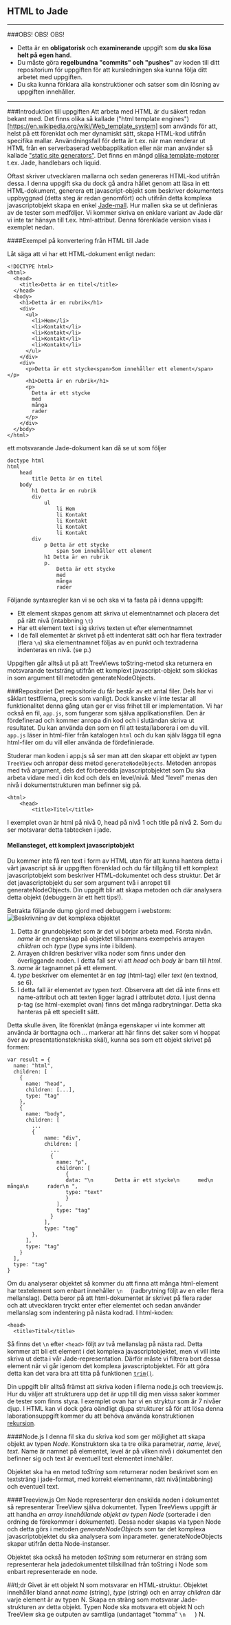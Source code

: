 ## HTML to Jade

***
###OBS! OBS! OBS!
- Detta är en **obligatorisk** och **examinerande** uppgift som **du ska lösa helt på egen hand**.
- Du måste göra **regelbundna "commits" och "pushes"** av koden till ditt repositorium för uppgiften för att kursledningen ska kunna följa ditt arbetet med uppgiften.
- Du ska kunna förklara alla konstruktioner och satser som din lösning av uppgiften innehåller.

***


###Introduktion till uppgiften
Att arbeta med HTML är du säkert redan bekant med. Det finns olika så kallade ("html template engines")[https://en.wikipedia.org/wiki/Web_template_system] som används för att, helst på ett förenklat och mer dynamiskt sätt, skapa HTML-kod utifrån specifika mallar. Användningsfall för detta är t.ex. när man renderar ut HTML från en serverbaserad webbapplikation eller när man använder så kallade ["static site generators"](https://staticsitegenerators.net/).
Det finns en mängd [olika template-motorer](https://en.wikipedia.org/wiki/Comparison_of_web_template_engines) t.ex. Jade, handlebars och liquid.

Oftast skriver utvecklaren mallarna och sedan genereras HTML-kod utifrån dessa. I denna uppgift ska du dock gå andra hållet genom att läsa in
ett HTML-dokument, generera ett javascript-objekt som beskriver dokumentets uppbyggnad (detta steg är redan genomfört) och utifrån detta komplexa javascriptobjekt skapa en enkel [Jade-mall](http://jade-lang.com/). Hur mallen ska se ut definieras av de tester som medföljer.
Vi kommer skriva en enklare variant av Jade där vi inte tar hänsyn till t.ex. html-attribut. Denna förenklade version visas i exemplet nedan.


####Exempel på konvertering från HTML till Jade

Låt säga att vi har ett HTML-dokument enligt nedan:
```
<!DOCTYPE html>
<html>
  <head>
    <title>Detta är en titel</title>
  </head>
  <body>
    <h1>Detta är en rubrik</h1>
    <div>
      <ul>
        <li>Hem</li>
        <li>Kontakt</li>
        <li>Kontakt</li>
        <li>Kontakt</li>
        <li>Kontakt</li>
      </ul>
    </div>
    <div>
      <p>Detta är ett stycke<span>Som innehåller ett element</span></p>
      <h1>Detta är en rubrik</h1>
      <p>
        Detta är ett stycke
        med
        många
        rader
      </p>
    </div>
  </body>
</html>
```

ett motsvarande Jade-dokument kan då se ut som följer
```
doctype html
html
    head
        title Detta är en titel
    body
        h1 Detta är en rubrik
        div
            ul
                li Hem
                li Kontakt
                li Kontakt
                li Kontakt
                li Kontakt
        div
            p Detta är ett stycke
                span Som innehåller ett element
            h1 Detta är en rubrik
            p.
                Detta är ett stycke
                med
                många
                rader
```

Följande syntaxregler kan vi se och ska vi ta fasta på i denna uppgift:

* Ett element skapas genom att skriva ut elementnamnet och placera det på rätt nivå (intabbning `\t`)
* Har ett element text i sig skrivs texten ut efter elementnamnet
* I de fall elementet är skrivet på ett indenterat sätt och har flera textrader (flera `\n`) ska elementnamnet följas av en punkt och
textraderna indenteras en nivå. (se p.)

Uppgiften går alltså ut på att TreeViews toString-metod ska returnera en motsvarande textsträng utifrån ett komplext javascript-objekt som skickas in som argument till metoden generateNodeObjects.


###Repositoriet
Det repositorie du får består av ett antal filer. Dels har vi såklart testfilerna, precis som vanligt.
Dock kanske vi inte testar all funktionalitet denna gång utan ger er viss frihet till er implementation.
Vi har också en fil, `app.js`, som fungerar som själva applikationsfilen. Den är fördefinerad och kommer anropa din kod och i slutändan skriva ut resultatet. Du kan använda den som en fil att testa/laborera i om du vill. `app.js` läser in html-filer från katalogen `html` och du kan själv lägga till egna html-filer om du vill eller använda de fördefinierade.

Studerar man koden i app.js så ser man att den skapar ett objekt av typen `TreeView` och anropar dess metod
`generateNodeObjects`. Metoden anropas med två argument, dels det förberedda javascriptobjektet som Du ska arbeta vidare med i din kod och dels en level/nivå. Med "level" menas den nivå i dokumentstrukturen man befinner sig på.

```
<html>
    <head>
        <title>Titel</title>
```
I exemplet ovan är  html på nivå 0, head på nivå 1 och title på nivå 2. Som du ser motsvarar detta tabtecken i jade.

#### Mellansteget, ett komplext javascriptobjekt
Du kommer inte få ren text i form av HTML utan för att kunna hantera detta i vårt javascript så är uppgiften förenklad och du får tillgång till ett komplext javascriptobjekt som beskriver HTML-dokumentet och dess struktur. Det är det javascriptobjekt du ser som argument två i anropet till generateNodeObjects.
Din uppgift blir att skapa metoden och där analysera detta objekt (debuggern är ett hett tips!).

Betrakta följande dump gjord med debuggern i webstorm:
![Beskrivning av det komplexa objektet](https://raw.githubusercontent.com/1dv021/examination-2/master/pic/complexobject.png)

1. Detta är grundobjektet som är det vi börjar arbeta med. Första nivån. *name* är en egenskap på objektet tillsammans exempelvis arrayen *children* och *type* (type syns inte i bilden). 
2. Arrayen children beskriver vilka noder som finns under den överliggande noden. I detta fall ser vi att *head* och *body* är barn till *html*.
3. *name* är tagnamnet på ett element.
4. *type* beskriver om elementet är en *tag* (html-tag) eller *text* (en textnod, se 6).
5. I detta fall är elementet av typen *text*. Observera att det då inte finns ett name-attribut och att texten ligger lagrad i attributet *data*. I just denna p-tag (se html-exemplet ovan) finns det många radbrytningar. Detta ska hanteras på ett speciellt sätt.

Detta skulle även, lite förenklat (många egenskaper vi inte kommer att använda är borttagna och ... markerar att här finns det saker som vi hoppat över av presentationstekniska skäl), kunna ses som ett objekt skrivet på formen:
```
var result = {
  name: "html",
  children: [
    {
      name: "head",
      children: [...],
      type: "tag"
    },
    {
      name: "body",
      children: [
        ...
        {
            name: "div",
            children: [
              ...
              {
                name: "p",
                children: [
                   {
                   data: "\n       Detta är ett stycke\n      med\n        många\n      rader\n ",
                   type: "text"
                   }
                ],
                type: "tag"
              }
            ],
            type: "tag"
        },
      ],
      type: "tag"
    }
  ],
  type: "tag"
}
```

Om du analyserar objektet så kommer du att finna att många html-element har textelement som enbart innehåller `\n  ` (radbrytning följt av en eller flera mellanslag). Detta beror på att html-dokumentet är skrivet på flera rader och att utvecklaren tryckt enter efter elementet och sedan använder mellanslag som indentering på nästa kodrad. I html-koden:
```
<head>
  <title>Titel</title>
```
Så finns det `\n` efter `<head>` följt av två mellanslag på nästa rad. Detta kommer att bli ett element i det komplexa javascriptobjektet, men vi vill inte skriva ut detta i vår Jade-representation. Därför måste vi filtrera bort dessa element när vi går igenom det komplexa javascriptobjektet. För att göra detta kan det vara bra att titta på funktionen [`trim()`](https://developer.mozilla.org/en-US/docs/Web/JavaScript/Reference/Global_Objects/String/Trim).

Din uppgift blir alltså främst att skriva koden i filerna node.js och treeview.js. Hur du väljer att strukturera upp det
är upp till dig men vissa saker kommer de tester som finns styra. I exemplet ovan har vi en stryktur som är 7 nivåer djup. I HTML kan vi dock göra oändligt djupa strukturer så för att lösa denna laborationsuppgift kommer du att behöva använda konstruktionen [rekursion](http://eloquentjavascript.net/03_functions.html#h_jxl1p970Fy).

####Node.js
I denna fil ska du skriva kod som ger möjlighet att skapa objekt av typen *Node*. Konstruktorn ska ta tre olika parametrar,
*name, level, text*. Name är namnet på elementet, level är på vilken nivå i dokumentet den befinner sig och text är
eventuell text elementet innehåller.

Objektet ska ha en metod *toString* som returnerar noden beskrivet som en textsträng i jade-format, med korrekt elementnamn,
rätt nivå(intabbning) och eventuell text.

####Treeview.js
Om Node representerar den enskilda noden i dokumentet så representerar TreeView själva dokumentet. Typen TreeViews uppgift
är att handha *en array innehållande objekt av typen Node* (sorterade i den ordning de förekommer i dokumentet). Dessa noder skapas via typen Node
och detta görs i metoden *generateNodeObjects* som tar det komplexa javascriptobjektet du ska analysera som inparameter. generateNodeObjects skapar utifrån detta Node-instanser.

Objektet ska också ha metoden *toString* som returnerar en sträng som representerar hela jadedokumentet tillskillnad från toString i Node som enbart representerade en node.

##tl;dr
Givet är ett objekt N som motsvarar en HTML-struktur. Objektet innehåller bland annat *name* (string), *type* (string) och en array *children* där varje element är av typen N. Skapa en sträng som motsvarar Jade-strukturen av detta objekt. Typen Node ska motsvara ett objekt N och TreeView ska ge outputen av samtliga (undantaget "tomma" `\n   `) N.

